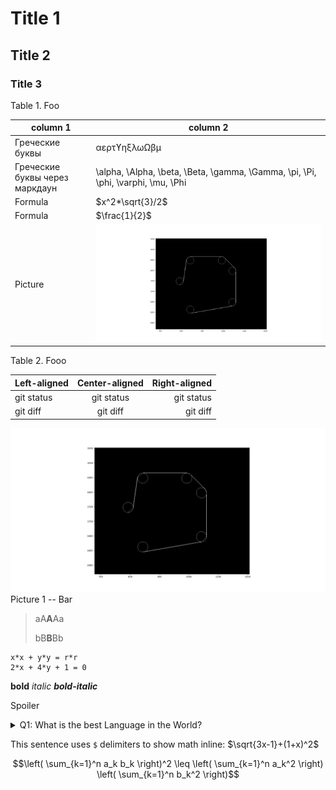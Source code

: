 # Title 1
## Title 2
### Title 3

Table 1. Foo

| column 1 | column 2 |
| --- | --- |
| Греческие буквы | αερτϒηξλωΩβμ |
| Греческие буквы через маркдаун | \alpha, \Alpha, \beta, \Beta, \gamma, \Gamma, \pi, \Pi, \phi, \varphi, \mu, \Phi |
| Formula | $x^2*\sqrt{3}/2$ |
| Formula | $\frac{1}{2}$ |
| Picture | ![alt text](images/fig_01.png "Image title") |

Table 2. Fooo

| Left-aligned | Center-aligned | Right-aligned |
| :---         |     :---:      |          ---: |
| git status   | git status     | git status    |
| git diff     | git diff       | git diff      |

![alt text](images/fig_01.png "Image title")
Picture 1 -- Bar

> aA**A**Aa
> 
> bB**B**Bb

```
x*x + y*y = r*r
2*x + 4*y + 1 = 0
```

**bold** *italic* ***bold-italic***

Spoiler

<details> 
  <summary>Q1: What is the best Language in the World? </summary>
   A1: JavaScript 
</details>

This sentence uses `$` delimiters to show math inline:  $\sqrt{3x-1}+(1+x)^2$

$$\left( \sum_{k=1}^n a_k b_k \right)^2 \leq \left( \sum_{k=1}^n a_k^2 \right) \left( \sum_{k=1}^n b_k^2 \right)$$

